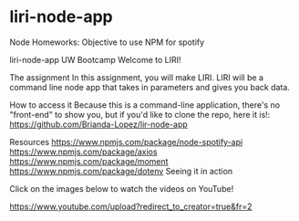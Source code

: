 # liri-node-app
Node Homeworks: Objective to use NPM for spotify


liri-node-app
UW Bootcamp 
Welcome to LIRI!

The assignment
In this assignment, you will make LIRI. LIRI will be a command line node app that takes in parameters and gives you back data.

How to access it
Because this is a command-line application, there's no "front-end" to show you, but if you'd like to clone the repo, here it is!: https://github.com/Brianda-Lopez/lir-node-app

Resources
https://www.npmjs.com/package/node-spotify-api
https://www.npmjs.com/package/axios
https://www.npmjs.com/package/moment
https://www.npmjs.com/package/dotenv
Seeing it in action

Click on the images below to watch the videos on YouTube!

https://www.youtube.com/upload?redirect_to_creator=true&fr=2


